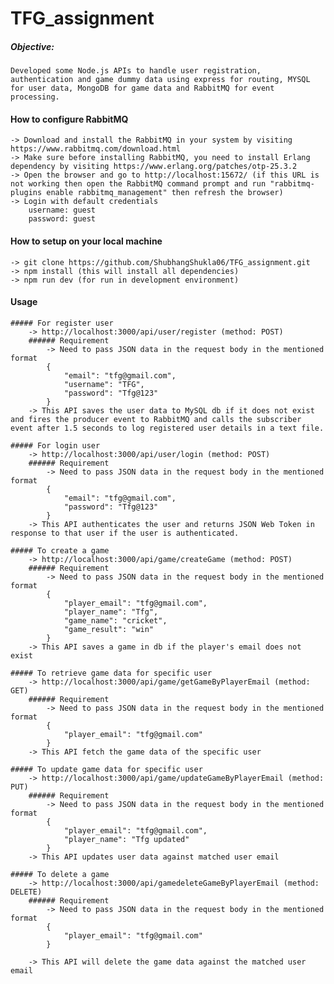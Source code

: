 # TFG_assignment

##### Objective:
    Developed some Node.js APIs to handle user registration, authentication and game dummy data using express for routing, MYSQL for user data, MongoDB for game data and RabbitMQ for event processing.

#### How to configure RabbitMQ
    -> Download and install the RabbitMQ in your system by visiting https://www.rabbitmq.com/download.html
    -> Make sure before installing RabbitMQ, you need to install Erlang dependency by visiting https://www.erlang.org/patches/otp-25.3.2
    -> Open the browser and go to http://localhost:15672/ (if this URL is not working then open the RabbitMQ command prompt and run "rabbitmq-plugins enable rabbitmq_management" then refresh the browser)
    -> Login with default credentials
        username: guest
        password: guest

#### How to setup on your local machine
    -> git clone https://github.com/ShubhangShukla06/TFG_assignment.git
    -> npm install (this will install all dependencies)
    -> npm run dev (for run in development environment)

#### Usage
    ##### For register user
        -> http://localhost:3000/api/user/register (method: POST)
        ###### Requirement
            -> Need to pass JSON data in the request body in the mentioned format
            {
                "email": "tfg@gmail.com",
                "username": "TFG",
                "password": "Tfg@123"
            }
        -> This API saves the user data to MySQL db if it does not exist and fires the producer event to RabbitMQ and calls the subscriber event after 1.5 seconds to log registered user details in a text file.

    ##### For login user
        -> http://localhost:3000/api/user/login (method: POST)
        ###### Requirement
            -> Need to pass JSON data in the request body in the mentioned format
            {
                "email": "tfg@gmail.com",
                "password": "Tfg@123"
            }
        -> This API authenticates the user and returns JSON Web Token in response to that user if the user is authenticated.

    ##### To create a game
        -> http://localhost:3000/api/game/createGame (method: POST)
        ###### Requirement
            -> Need to pass JSON data in the request body in the mentioned format
            {
                "player_email": "tfg@gmail.com",
                "player_name": "Tfg",
                "game_name": "cricket",
                "game_result": "win"
            }
        -> This API saves a game in db if the player's email does not exist

    ##### To retrieve game data for specific user
        -> http://localhost:3000/api/game/getGameByPlayerEmail (method: GET)
        ###### Requirement
            -> Need to pass JSON data in the request body in the mentioned format
            {
                "player_email": "tfg@gmail.com"
            }
        -> This API fetch the game data of the specific user

    ##### To update game data for specific user
        -> http://localhost:3000/api/game/updateGameByPlayerEmail (method: PUT)
        ###### Requirement
            -> Need to pass JSON data in the request body in the mentioned format
            {
                "player_email": "tfg@gmail.com",
                "player_name": "Tfg updated"
            }
        -> This API updates user data against matched user email

    ##### To delete a game
        -> http://localhost:3000/api/gamedeleteGameByPlayerEmail (method: DELETE)
        ###### Requirement
            -> Need to pass JSON data in the request body in the mentioned format
            {
                "player_email": "tfg@gmail.com"
            }

        -> This API will delete the game data against the matched user email

